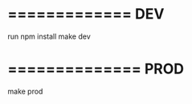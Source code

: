 =============
DEV
=============
run npm install
make dev

==============
PROD
==============
make prod